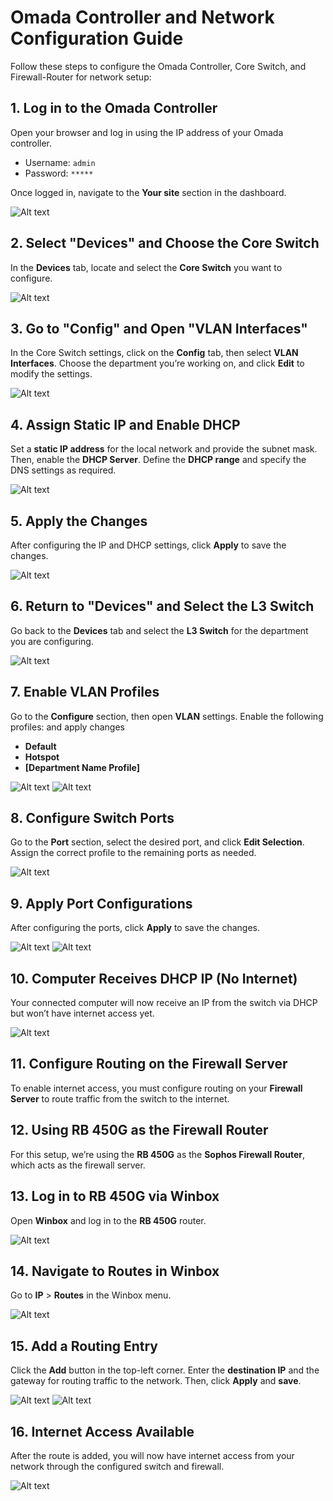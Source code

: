 
# Omada Controller and Network Configuration Guide

Follow these steps to configure the Omada Controller, Core Switch, and Firewall-Router for network setup:

## 1. Log in to the Omada Controller
Open your browser and log in using the IP address of your Omada controller.
- Username: `admin`
- Password: `*****`

Once logged in, navigate to the **Your site** section in the dashboard.

![Alt text](images/Omada-devices.png)

## 2. Select "Devices" and Choose the Core Switch
In the **Devices** tab, locate and select the **Core Switch** you want to configure.

![Alt text](images/Core-switch.png)


## 3. Go to "Config" and Open "VLAN Interfaces"
In the Core Switch settings, click on the **Config** tab, then select **VLAN Interfaces**.
Choose the department you’re working on, and click **Edit** to modify the settings.

![Alt text](images/core-config-edit.png)


## 4. Assign Static IP and Enable DHCP
Set a **static IP address** for the local network and provide the subnet mask. Then, enable the **DHCP Server**.
Define the **DHCP range** and specify the DNS settings as required.

![Alt text](images/core-dhcp-switch.png)


## 5. Apply the Changes
After configuring the IP and DHCP settings, click **Apply** to save the changes.

![Alt text](images/core-dhcp-apply.png)

## 6. Return to "Devices" and Select the L3 Switch
Go back to the **Devices** tab and select the **L3 Switch** for the department you are configuring.

![Alt text](images/dept-switch.png)

## 7. Enable VLAN Profiles
Go to the **Configure** section, then open **VLAN** settings. Enable the following profiles: and apply changes
- **Default**
- **Hotspot**
- **[Department Name Profile]**

![Alt text](images/dept-switch-config.png)
![Alt text](images/dept-config2.png)

## 8. Configure Switch Ports
Go to the **Port** section, select the desired port, and click **Edit Selection**. Assign the correct profile to the remaining ports as needed.

![Alt text](images/swith-port-profile-enable.png)

## 9. Apply Port Configurations
After configuring the ports, click **Apply** to save the changes.

![Alt text](images/switch-port-profile2.png)
![Alt text](images/port-apply.png)

## 10. Computer Receives DHCP IP (No Internet)
Your connected computer will now receive an IP from the switch via DHCP but won’t have internet access yet.

![Alt text](images/DHCP.PNG)

## 11. Configure Routing on the Firewall Server
To enable internet access, you must configure routing on your **Firewall Server** to route traffic from the switch to the internet.


## 12. Using RB 450G as the Firewall Router
For this setup, we’re using the **RB 450G** as the **Sophos Firewall Router**, which acts as the firewall server.


## 13. Log in to RB 450G via Winbox
Open **Winbox** and log in to the **RB 450G** router.

![Alt text](images/Login-winbox.png)

## 14. Navigate to Routes in Winbox
Go to **IP** > **Routes** in the Winbox menu.

![Alt text](images/Ip-route.png)

## 15. Add a Routing Entry
Click the **Add** button in the top-left corner. Enter the **destination IP** and the gateway for routing traffic to the network. Then, click **Apply** and  **save**.

![Alt text](images/add-route.png)
![Alt text](images/route-ip-address.png)

## 16. Internet Access Available
After the route is added, you will now have internet access from your network through the configured switch and firewall.

![Alt text](images/ping%20response.png)